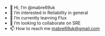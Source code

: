 - 👋 Hi, I’m @mabre69uk
- 👀 I’m interested in Reliability in general
- 🌱 I’m currently learning Flux
- 💞️ I’m looking to collaborate on SRE
- 📫 How to reach me mabre69uk@gmail.com

<!---
mabre69uk/mabre69uk is a ✨ special ✨ repository because its `README.md` (this file) appears on your GitHub profile.
You can click the Preview link to take a look at your changes.
--->
